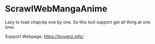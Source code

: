 # ScrawlWebMangaAnime
Lazy to load chap/ep one by one. So this tool support get all thing at one time.


Support Webpage:
  https://truyenz.info/
